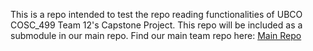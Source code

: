 This is a repo intended to test the repo reading functionalities of UBCO COSC_499 Team 12's Capstone Project. This repo will be included as a submodule in our main repo. Find our main team repo here: [Main Repo](https://github.com/COSC-499-W2025/capstone-project-team-12)
